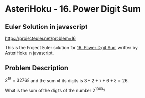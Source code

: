 
# AsteriHoku - 16. Power Digit Sum
## Euler Solution in javascript
https://projecteuler.net/problem=16 

This is the Project Euler solution for [16. Power Digit Sum](https://projecteuler.net/problem=16)
written by AsteriHoku in javascript.

## Problem Description
$2^{15} = 32768$ and the sum of its digits is $3 + 2 + 7 + 6 + 8 = 26$.

What is the sum of the digits of the number $2^{1000}$?
